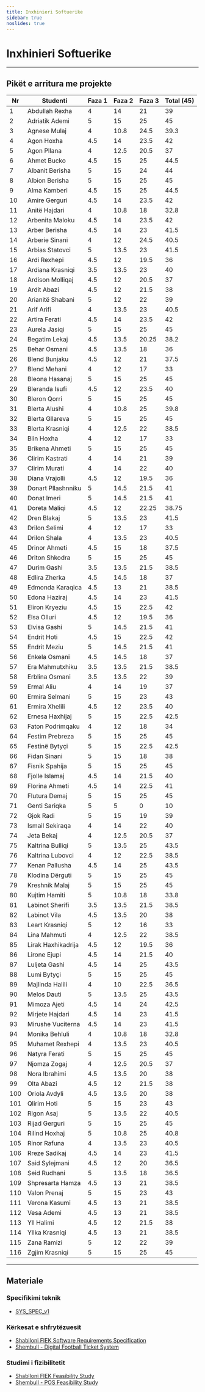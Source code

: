 ```yaml
---
title: Inxhinieri Softuerike
sidebar: true
noslides: true
---
```


# Inxhinieri Softuerike

---

## Pikët e arritura me projekte

| Nr  | Studenti           | Faza 1 | Faza 2 | Faza 3 | Total (45) |
| --- | ------------------ | ------ | ------ | ------ | ---------- |
| 1   | Abdullah Rexha     | 4      | 14     | 21     | 39         |
| 2   | Adriatik Ademi     | 5      | 15     | 25     | 45         |
| 3   | Agnese Mulaj       | 4      | 10.8   | 24.5   | 39.3       |
| 4   | Agon Hoxha         | 4.5    | 14     | 23.5   | 42         |
| 5   | Agon Pllana        | 4      | 12.5   | 20.5   | 37         |
| 6   | Ahmet Bucko        | 4.5    | 15     | 25     | 44.5       |
| 7   | Albanit Berisha    | 5      | 15     | 24     | 44         |
| 8   | Albion Berisha     | 5      | 15     | 25     | 45         |
| 9   | Alma Kamberi       | 4.5    | 15     | 25     | 44.5       |
| 10  | Amire Gerguri      | 4.5    | 14     | 23.5   | 42         |
| 11  | Anitë Hajdari      | 4      | 10.8   | 18     | 32.8       |
| 12  | Arbenita Maloku    | 4.5    | 14     | 23.5   | 42         |
| 13  | Arber Berisha      | 4.5    | 14     | 23     | 41.5       |
| 14  | Arberie Sinani     | 4      | 12     | 24.5   | 40.5       |
| 15  | Arbias Statovci    | 5      | 13.5   | 23     | 41.5       |
| 16  | Ardi Rexhepi       | 4.5    | 12     | 19.5   | 36         |
| 17  | Ardiana Krasniqi   | 3.5    | 13.5   | 23     | 40         |
| 18  | Ardison Molliqaj   | 4.5    | 12     | 20.5   | 37         |
| 19  | Ardit Abazi        | 4.5    | 12     | 21.5   | 38         |
| 20  | Arianitë Shabani   | 5      | 12     | 22     | 39         |
| 21  | Arif Arifi         | 4      | 13.5   | 23     | 40.5       |
| 22  | Artira Ferati      | 4.5    | 14     | 23.5   | 42         |
| 23  | Aurela Jasiqi      | 5      | 15     | 25     | 45         |
| 24  | Begatim Lekaj      | 4.5    | 13.5   | 20.25  | 38.2       |
| 25  | Behar Osmani       | 4.5    | 13.5   | 18     | 36         |
| 26  | Blend Bunjaku      | 4.5    | 12     | 21     | 37.5       |
| 27  | Blend Mehani       | 4      | 12     | 17     | 33         |
| 28  | Bleona Hasanaj     | 5      | 15     | 25     | 45         |
| 29  | Bleranda Isufi     | 4.5    | 12     | 23.5   | 40         |
| 30  | Bleron Qorri       | 5      | 15     | 25     | 45         |
| 31  | Blerta Alushi      | 4      | 10.8   | 25     | 39.8       |
| 32  | Blerta Gllareva    | 5      | 15     | 25     | 45         |
| 33  | Blerta Krasniqi    | 4      | 12.5   | 22     | 38.5       |
| 34  | Blin Hoxha         | 4      | 12     | 17     | 33         |
| 35  | Brikena Ahmeti     | 5      | 15     | 25     | 45         |
| 36  | Clirim Kastrati    | 4      | 14     | 21     | 39         |
| 37  | Clirim Murati      | 4      | 14     | 22     | 40         |
| 38  | Diana Vrajolli     | 4.5    | 12     | 19.5   | 36         |
| 39  | Donart Pllashnniku | 5      | 14.5   | 21.5   | 41         |
| 40  | Donat Imeri        | 5      | 14.5   | 21.5   | 41         |
| 41  | Doreta Maliqi      | 4.5    | 12     | 22.25  | 38.75      |
| 42  | Dren Blakaj        | 5      | 13.5   | 23     | 41.5       |
| 43  | Drilon Selimi      | 4      | 12     | 17     | 33         |
| 44  | Drilon Shala       | 4      | 13.5   | 23     | 40.5       |
| 45  | Drinor Ahmeti      | 4.5    | 15     | 18     | 37.5       |
| 46  | Driton Shkodra     | 5      | 15     | 25     | 45         |
| 47  | Durim Gashi        | 3.5    | 13.5   | 21.5   | 38.5       |
| 48  | Edlira Zherka      | 4.5    | 14.5   | 18     | 37         |
| 49  | Edmonda Karaqica   | 4.5    | 13     | 21     | 38.5       |
| 50  | Edona Haziraj      | 4.5    | 14     | 23     | 41.5       |
| 51  | Eliron Kryeziu     | 4.5    | 15     | 22.5   | 42         |
| 52  | Elsa Olluri        | 4.5    | 12     | 19.5   | 36         |
| 53  | Elvisa Gashi       | 5      | 14.5   | 21.5   | 41         |
| 54  | Endrit Hoti        | 4.5    | 15     | 22.5   | 42         |
| 55  | Endrit Meziu       | 5      | 14.5   | 21.5   | 41         |
| 56  | Enkela Osmani      | 4.5    | 14.5   | 18     | 37         |
| 57  | Era Mahmutxhiku    | 3.5    | 13.5   | 21.5   | 38.5       |
| 58  | Erblina Osmani     | 3.5    | 13.5   | 22     | 39         |
| 59  | Ermal Aliu         | 4      | 14     | 19     | 37         |
| 60  | Ermira Selmani     | 5      | 15     | 23     | 43         |
| 61  | Ermira Xhelili     | 4.5    | 12     | 23.5   | 40         |
| 62  | Ernesa Haxhijaj    | 5      | 15     | 22.5   | 42.5       |
| 63  | Faton Podrimqaku   | 4      | 12     | 18     | 34         |
| 64  | Festim Prebreza    | 5      | 15     | 25     | 45         |
| 65  | Festinë Bytyҫi     | 5      | 15     | 22.5   | 42.5       |
| 66  | Fidan Sinani       | 5      | 15     | 18     | 38         |
| 67  | Fisnik Spahija     | 5      | 15     | 25     | 45         |
| 68  | Fjolle Islamaj     | 4.5    | 14     | 21.5   | 40         |
| 69  | Florina Ahmeti     | 4.5    | 14     | 22.5   | 41         |
| 70  | Flutura Demaj      | 5      | 15     | 25     | 45         |
| 71  | Genti Sariqka      | 5      | 5      | 0      | 10         |
| 72  | Gjok Radi          | 5      | 15     | 19     | 39         |
| 73  | Ismail Sekiraqa    | 4      | 14     | 22     | 40         |
| 74  | Jeta Bekaj         | 4      | 12.5   | 20.5   | 37         |
| 75  | Kaltrina Bulliqi   | 5      | 13.5   | 25     | 43.5       |
| 76  | Kaltrina Lubovci   | 4      | 12     | 22.5   | 38.5       |
| 77  | Kenan Pallusha     | 4.5    | 14     | 25     | 43.5       |
| 78  | Klodina Dërguti    | 5      | 15     | 25     | 45         |
| 79  | Kreshnik Malaj     | 5      | 15     | 25     | 45         |
| 80  | Kujtim Hamiti      | 5      | 10.8   | 18     | 33.8       |
| 81  | Labinot Sherifi    | 3.5    | 13.5   | 21.5   | 38.5       |
| 82  | Labinot Vila       | 4.5    | 13.5   | 20     | 38         |
| 83  | Leart Krasniqi     | 5      | 12     | 16     | 33         |
| 84  | Lina Mahmuti       | 4      | 12.5   | 22     | 38.5       |
| 85  | Lirak Haxhikadrija | 4.5    | 12     | 19.5   | 36         |
| 86  | Lirone Ejupi       | 4.5    | 14     | 21.5   | 40         |
| 87  | Luljeta Gashi      | 4.5    | 14     | 25     | 43.5       |
| 88  | Lumi Bytyçi        | 5      | 15     | 25     | 45         |
| 89  | Majlinda Halili    | 4      | 10     | 22.5   | 36.5       |
| 90  | Melos Dauti        | 5      | 13.5   | 25     | 43.5       |
| 91  | Mimoza Ajeti       | 4.5    | 14     | 24     | 42.5       |
| 92  | Mirjete Hajdari    | 4.5    | 14     | 23     | 41.5       |
| 93  | Mirushe Vuciterna  | 4.5    | 14     | 23     | 41.5       |
| 94  | Monika Behluli     | 4      | 10.8   | 18     | 32.8       |
| 95  | Muhamet Rexhepi    | 4      | 13.5   | 23     | 40.5       |
| 96  | Natyra Ferati      | 5      | 15     | 25     | 45         |
| 97  | Njomza Zogaj       | 4      | 12.5   | 20.5   | 37         |
| 98  | Nora Ibrahimi      | 4.5    | 13.5   | 20     | 38         |
| 99  | Olta Abazi         | 4.5    | 12     | 21.5   | 38         |
| 100 | Oriola Avdyli      | 4.5    | 13.5   | 20     | 38         |
| 101 | Qlirim Hoti        | 5      | 15     | 23     | 43         |
| 102 | Rigon Asaj         | 5      | 13.5   | 22     | 40.5       |
| 103 | Rijad Gerguri      | 5      | 15     | 25     | 45         |
| 104 | Rilind Hoxhaj      | 5      | 10.8   | 25     | 40.8       |
| 105 | Rinor Rafuna       | 4      | 13.5   | 23     | 40.5       |
| 106 | Rreze Sadikaj      | 4.5    | 14     | 23     | 41.5       |
| 107 | Said Sylejmani     | 4.5    | 12     | 20     | 36.5       |
| 108 | Seid Rudhani       | 5      | 13.5   | 18     | 36.5       |
| 109 | Shpresarta Hamza   | 4.5    | 13     | 21     | 38.5       |
| 110 | Valon Prenaj       | 5      | 15     | 23     | 43         |
| 111 | Verona Kasumi      | 4.5    | 13     | 21     | 38.5       |
| 112 | Vesa Ademi         | 4.5    | 13     | 21     | 38.5       |
| 113 | Yll Halimi         | 4.5    | 12     | 21.5   | 38         |
| 114 | Yllka Krasniqi     | 4.5    | 13     | 21     | 38.5       |
| 115 | Zana Ramizi        | 5      | 12     | 22     | 39         |
| 116 | Zgjim Krasniqi     | 5      | 15     | 25     | 45         |

---

## Materiale

### Specifikimi teknik

- [SYS_SPEC_v1](/lendet/inxhinieri-softuerike/materiale/SYS_SPEC_v1.doc)

### Kërkesat e shfrytëzuesit

- [Shablloni FIEK Software Requirements Specification](/lendet/inxhinieri-softuerike/materiale/FIEK_Software_Requirement_Specification.doc)
- [Shembull - Digital Football Ticket System](/lendet/inxhinieri-softuerike/materiale/IS_D2_GR_A3.docx)

### Studimi i fizibilitetit

- [Shablloni FIEK Feasibility Study](/lendet/inxhinieri-softuerike/materiale/FIEK_Feasibility_Study.doc)
- [Shembull - POS Feasibility Study](/lendet/inxhinieri-softuerike/materiale/POS_Feasibility_Study.doc)
